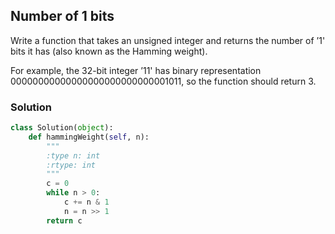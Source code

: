 ## Number of 1 bits

Write a function that takes an unsigned integer and returns the number of ’1' bits it has (also known as the Hamming weight).

For example, the 32-bit integer ’11' has binary representation 00000000000000000000000000001011, so the function should return 3.

### Solution

```python
class Solution(object):
    def hammingWeight(self, n):
        """
        :type n: int
        :rtype: int
        """
        c = 0
        while n > 0:
            c += n & 1
            n = n >> 1
        return c
```
